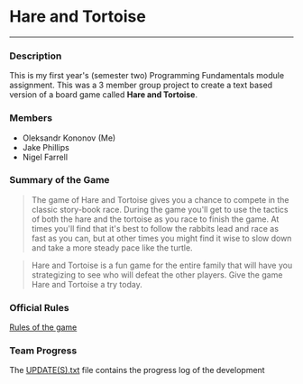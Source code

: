 # Hare and Tortoise
---
### Description
This is my first year's (semester two) Programming Fundamentals module assignment. This was a 3 member group project to create a text based version of a board game called **Hare and Tortoise**.

### Members
+ Oleksandr Kononov (Me)
+ Jake Phillips
+ Nigel Farrell

### Summary of the Game
>The game of Hare and Tortoise gives you a chance to compete in the classic story-book race. During the game you'll get to use the tactics of both the hare and the tortoise as you race to finish the game. At times you'll find that it's best to follow the rabbits lead and race as fast as you can, but at other times you might find it wise to slow down and take a more steady pace like the turtle.

>Hare and Tortoise is a fun game for the entire family that will have you strategizing to see who will defeat the other players. Give the game Hare and Tortoise a try today.

### Official Rules

[Rules of the game](http://riograndegames.com/uploads/Game/Game_108_gameRules.pdf)

### Team Progress

The [UPDATE(S).txt](UPDATE(S).txt) file contains the progress log of the development
